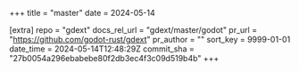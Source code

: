+++
title = "master"
date = 2024-05-14

[extra]
repo = "gdext"
docs_rel_url = "gdext/master/godot"
pr_url = "https://github.com/godot-rust/gdext"
pr_author = ""
sort_key = 9999-01-01
date_time = 2024-05-14T12:48:29Z
commit_sha = "27b0054a296ebabebe80f2db3ec4f3c09d519b4b"
+++


